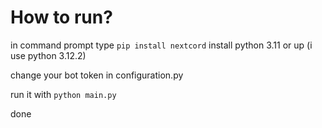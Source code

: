 # How to run?
in command prompt type `pip install nextcord`
install python 3.11 or up (i use python 3.12.2)

change your bot token in configuration.py

run it with `python main.py`

done
